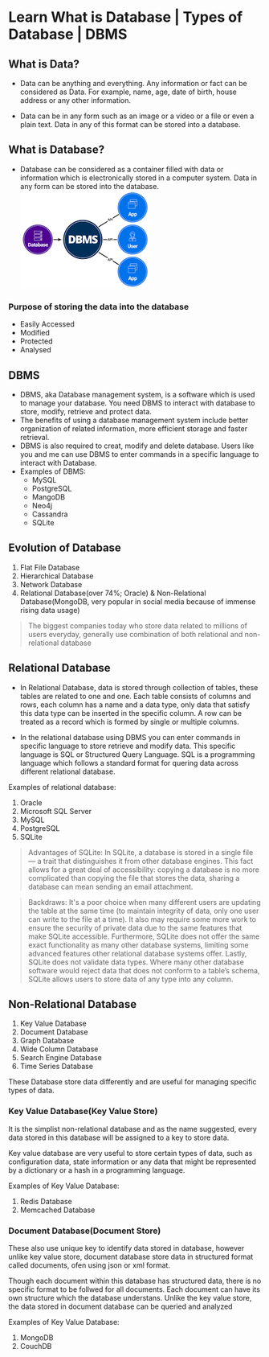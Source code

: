 # Learn What is Database | Types of Database | DBMS

## What is Data?
+ Data can be anything and everything. Any information or fact can be considered as Data. For example, name, age, date of birth, house address or any other information.

+ Data can be in any form such as an image or a video or a file or even a plain text. Data in any of this format can be stored into a database.

## What is Database?
+ Database can be considered as a container filled with data or information which is electronically stored in a computer system. Data in any form can be stored into the database.
![Alt text](Image/database_dbms.png)

### Purpose of storing the data into the database
- Easily Accessed
- Modified
- Protected
- Analysed

## DBMS
+ DBMS, aka Database management system, is a software which is used to manage your database. You need DBMS to interact with database to store, modify, retrieve and protect data.
+ The benefits of using a database management system include better organization of related information, more efficient storage and faster retrieval.
+ DBMS is also required to creat, modify and delete database. Users like you and me can use DBMS to enter commands in a specific language to interact with Database.
+ Examples of DBMS:
  - MySQL
  - PostgreSQL
  - MangoDB
  - Neo4j
  - Cassandra
  - SQLite

## Evolution of Database
1. Flat File Database
2. Hierarchical Database
3. Network Database
4. Relational Database(over 74%; Oracle) & Non-Relational Database(MongoDB, very popular in social media because of immense rising data usage)
> The biggest companies today who store data related to millions of users everyday, generally use combination of both relational and non-relational database

## Relational Database
+ In Relational Database, data is stored through collection of tables, these tables are related to one and one. Each table consists of columns and rows, each column has a name and a data type, only data that satisfy this data type can be inserted in the specific column. A row can be treated as a record which is formed by single or multiple columns.

+ In the relational database using DBMS you can enter commands in specific language to store retrieve and modify data. This specific language is SQL or Structured Query Language. SQL is a programming language which follows a standard format for quering data across different relational database.

Examples of relational database:
1. Oracle
2. Microsoft SQL Server
3. MySQL
4. PostgreSQL
5. SQLite
  > Advantages of SQLite: In SQLite, a database is stored in a single file — a trait that distinguishes it from other database engines. This fact allows for a great deal of accessibility: copying a database is no more complicated than copying the file that stores the data, sharing a database can mean sending an email attachment.

  >Backdraws: It's a poor choice when many different users are updating the table at the same time (to maintain integrity of data, only one user can write to the file at a time). It also may require some more work to ensure the security of private data due to the same features that make SQLite accessible. Furthermore, SQLite does not offer the same exact functionality as many other database systems, limiting some advanced features other relational database systems offer. Lastly, SQLite does not validate data types. Where many other database software would reject data that does not conform to a table’s schema, SQLite allows users to store data of any type into any column.


## Non-Relational Database
1. Key Value Database
2. Document Database
3. Graph Database
4. Wide Column Database
5. Search Engine Database
6. Time Series Database

These Database store data differently and are useful for managing specific types of data.

### Key Value Database(Key Value Store)
It is the simplist non-relational database and as the name suggested, every data stored in this database will be assigned to a key to store data.

Key value database are very useful to store certain types of data, such as configuration data, state information or any data that might be represented  by a dictionary or a hash in a programming language.

Examples of Key Value Database:
1. Redis Database
2. Memcached Database



### Document Database(Document Store)
These also use unique key to identify data stored in database, however unlike key value store, document database store data in structured format called documents, ofen using json or xml format.

Though each document within this database has structured data, there is no specific format to be follwed for all documents. Each document can have its own structure which the database understans. Unlike the key value store, the data stored in document database can be queried and analyzed

Examples of Key Value Database:
1. MongoDB
2. CouchDB
